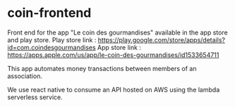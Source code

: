 # coin-frontend
Front end for the app "Le coin des gourmandises" available in the app store and play store.
Play store link : https://play.google.com/store/apps/details?id=com.coindesgourmandises
App store link : https://apps.apple.com/us/app/le-coin-des-gourmandises/id1533654711

This app automates money transactions between members of an association.

We use react native to consume an API hosted on AWS using the lambda serverless service.
